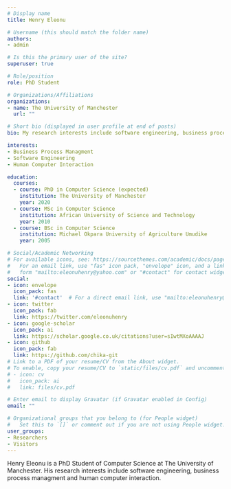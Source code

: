 ```yaml
---
# Display name
title: Henry Eleonu

# Username (this should match the folder name)
authors:
- admin

# Is this the primary user of the site?
superuser: true

# Role/position
role: PhD Student

# Organizations/Affiliations
organizations:
- name: The University of Manchester
  url: ""

# Short bio (displayed in user profile at end of posts)
bio: My research interests include software engineering, business process management and human computer interaction.

interests:
- Business Process Managment
- Software Engineering
- Human Computer Interaction

education:
  courses:
  - course: PhD in Computer Science (expected)
    institution: The University of Manchester
    year: 2020
  - course: MSc in Computer Science
    institution: African University of Science and Technology
    year: 2010
  - course: BSc in Computer Science
    institution: Michael Okpara University of Agriculture Umudike
    year: 2005

# Social/Academic Networking
# For available icons, see: https://sourcethemes.com/academic/docs/page-builder/#icons
#   For an email link, use "fas" icon pack, "envelope" icon, and a link in the
#   form "mailto:eleonuhenry@yahoo.com" or "#contact" for contact widget.
social:
- icon: envelope
  icon_pack: fas
  link: '#contact'  # For a direct email link, use "mailto:eleonuhenry@yahoo.com".
- icon: twitter
  icon_pack: fab
  link: https://twitter.com/eleonuhenry
- icon: google-scholar
  icon_pack: ai
  link: https://scholar.google.co.uk/citations?user=sIwtMXoAAAAJ
- icon: github
  icon_pack: fab
  link: https://github.com/chika-git
# Link to a PDF of your resume/CV from the About widget.
# To enable, copy your resume/CV to `static/files/cv.pdf` and uncomment the lines below.
# - icon: cv
#   icon_pack: ai
#   link: files/cv.pdf

# Enter email to display Gravatar (if Gravatar enabled in Config)
email: ""

# Organizational groups that you belong to (for People widget)
#   Set this to `[]` or comment out if you are not using People widget.
user_groups:
- Researchers
- Visitors
---
```


Henry Eleonu is a PhD Student of Computer Science at The University of Manchester. His research interests include software engineering, business process managment and human computer interaction.


